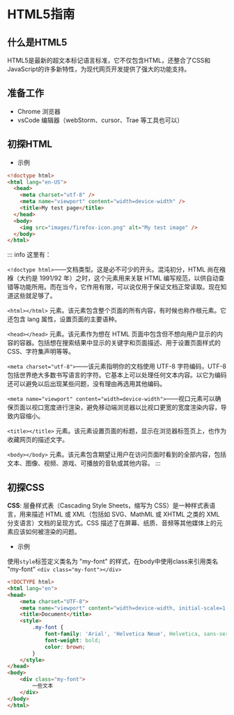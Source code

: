 # HTML5指南
## 什么是HTML5
HTML5是最新的超文本标记语言标准，它不仅包含HTML，还整合了CSS和JavaScript的许多新特性，为现代网页开发提供了强大的功能支持。

## 准备工作

- Chrome 浏览器
- vsCode 编辑器（webStorm、cursor、Trae 等工具也可以）

## 初探HTML

- 示例
```html
<!doctype html>
<html lang="en-US">
  <head>
    <meta charset="utf-8" />
    <meta name="viewport" content="width=device-width" />
    <title>My test page</title>
  </head>
  <body>
    <img src="images/firefox-icon.png" alt="My test image" />
  </body>
</html>
```
::: info
这里有：

`<!doctype html>`——文档类型。这是必不可少的开头。混沌初分，HTML 尚在襁褓（大约是 1991/92 年）之时，这个元素用来关联 HTML 编写规范，以供自动查错等功能所用。而在当今，它作用有限，可以说仅用于保证文档正常读取。现在知道这些就足够了。

`<html></html>` 元素。该元素包含整个页面的所有内容，有时候也称作根元素。它还包含 lang 属性，设置页面的主要语种。

`<head></head>` 元素。该元素作为想在 HTML 页面中包含但不想向用户显示的内容的容器。包括想在搜索结果中显示的关键字和页面描述、用于设置页面样式的 CSS、字符集声明等等。

`<meta charset="utf-8">`——该元素指明你的文档使用 UTF-8 字符编码，UTF-8 包括世界绝大多数书写语言的字符。它基本上可以处理任何文本内容。以它为编码还可以避免以后出现某些问题，没有理由再选用其他编码。

`<meta name="viewport" content="width=device-width">`——视口元素可以确保页面以视口宽度进行渲染，避免移动端浏览器以比视口更宽的宽度渲染内容，导致内容缩小。

`<title></title>` 元素。该元素设置页面的标题，显示在浏览器标签页上，也作为收藏网页的描述文字。

`<body></body>` 元素。该元素包含期望让用户在访问页面时看到的全部内容，包括文本、图像、视频、游戏、可播放的音轨或其他内容。
:::

## 初探CSS

**CSS**: 层叠样式表（Cascading Style Sheets，缩写为 CSS）是一种样式表语言，用来描述 HTML 或 XML（包括如 SVG、MathML 或 XHTML 之类的 XML 分支语言）文档的呈现方式。CSS 描述了在屏幕、纸质、音频等其他媒体上的元素应该如何被渲染的问题。

- 示例

使用`style`标签定义类名为 "my-font" 的样式，在body中使用class来引用类名 "my-font" `<div class="my-font"></div>`

```html {7-13,16}
<!DOCTYPE html>
<html lang="en">
<head>
	<meta charset="UTF-8">
	<meta name="viewport" content="width=device-width, initial-scale=1.0">
	<title>Document</title>
	<style>
		.my-font {
			font-family: 'Arial', 'Helvetica Neue', Helvetica, sans-serif;
			font-weight: bold;
			color: brown;
		}
	</style>
</head>
<body>
	<div class="my-font">
		一些文本
	</div>
</body>
</html>

```